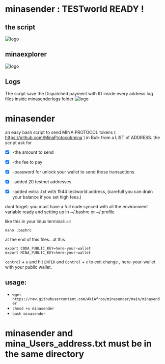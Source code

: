 # minasender :  TESTworld READY !
## the script
![logo](https://i.postimg.cc/26qDJK34/Mina-Protocol-Sender.png)

## minaexplorer
![logo](https://i.postimg.cc/MKHyL0Yz/Mina-Protocol-Sender2.png)

## Logs
The script save the Dispatched payment with ID inside every address.log files inside minasenderlogs folder
![logo](https://i.postimg.cc/TPfJYKbw/Mina-Protocol-Sender-Logs.png)





# minasender
an easy bash script to send  MINA PROTOCOL tokens ( https://github.com/MinaProtocol/mina ) in Bulk from a LIST of ADDRESS.
the script ask for

- [x] -the amount to send

- [x] -the fee to pay

- [x] -password for unlock your wallet to send those transactions.

- [x] -added 20 testnet addresses

- [x] -added extra .txt with 1544 testworld address, (carefull you can drain your balance if you set high fees.)

dont forget: you must have a full node synced with all the environment variable ready and setting up in ~/.bashrc or ~/.profile

like this in your linux terminal:
`cd`

`nano .bashrc`

at the end of this files.. at this

```
export CODA_PUBLIC_KEY=here-your-wallet
export MINA_PUBLIC_KEY=here-your-wallet
```

`control` + `o` and hit `ENTER` and `Control` + `x` to exit
change , here-your-wallet with your public wallet.

## usage:
* `wget https://raw.githubusercontent.com/AkiAfroo/minasender/main/minasender`
* `chmod +x minasender`
* `bash minasender`

# minasender and mina_Users_address.txt must be in the same directory
